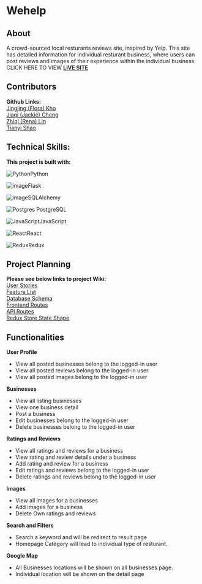 # Wehelp

## About
A crowd-sourced local resturants reviews site, inspired by Yelp. This site has detailed information for individual resturant business, where users can post reviews and images of their experience within the individual business. CLICK HERE TO VIEW **[LIVE SITE](https://wehelp-project.herokuapp.com/)**

## Contributors
**Github Links:**\
[Jingjing (Flora) Kho](https://github.com/FloraKho)\
[Jiaqi (Jackie) Cheng](https://github.com/jiaqicheng1998)\
[Zhiqi (Rena) Lin](https://github.com/ZhiqiLinn)\
[Tianyi Shao](https://github.com/tshao42)

## Technical Skills:
**This project is built with:**

![Python](https://img.shields.io/badge/python-3670A0?style=for-the-badge&logo=python&logoColor=ffdd54)Python

![image](https://user-images.githubusercontent.com/90532956/181680557-402826f8-3579-4ee3-b15c-593b769492c7.png)Flask

![image](https://user-images.githubusercontent.com/90532956/181681335-9cc7cc59-f5c0-4a23-9794-13fa61e8a910.png)SQLAlchemy

![Postgres](https://img.shields.io/badge/postgres-%23316192.svg?style=for-the-badge&logo=postgresql&logoColor=white)
PostgreSQL

![JavaScript](https://img.shields.io/badge/javascript-%23323330.svg?style=for-the-badge&logo=javascript&logoColor=%23F7DF1E)JavaScript

![React](https://img.shields.io/badge/react-%2320232a.svg?style=for-the-badge&logo=react&logoColor=%2361DAFB)React

![Redux](https://img.shields.io/badge/redux-%23593d88.svg?style=for-the-badge&logo=redux&logoColor=white)Redux



## Project Planning
**Please see below links to project Wiki:**\
[User Stories](https://github.com/FloraKho/WeHelp/wiki/User-Stories)\
[Feature List](https://github.com/FloraKho/WeHelp/wiki/Feature-List)\
[Database Schema](https://github.com/FloraKho/WeHelp/wiki/Database-Schema)\
[Frontend Routes](https://github.com/FloraKho/WeHelp/wiki/Frontend-Routes)\
[API Routes](https://github.com/FloraKho/WeHelp/wiki/API-Routes)\
[Redux Store State Shape](https://github.com/FloraKho/WeHelp/wiki/Redux-Shape)


## Functionalities

**User Profile**
* View all posted businesses belong to the logged-in user
* View all posted reviews belong to the logged-in user
* View all posted images belong to the logged-in user

**Businesses**
* View all listing businesses 
* View one business detail
* Post a business
* Edit businesses belong to the logged-in user
* Delete businesses belong to the logged-in user

**Ratings and Reviews**
* View all ratings and reviews for a business
* View rating and review details under a business
* Add rating and review for a business
* Edit ratings and reviews belong to the logged-in user
* Delete ratings and reviews belong to the logged-in user

**Images**
* View all images for a businesses
* Add images for a business
* Delete Own ratings and reviews

**Search and Filters**
* Search a keyword and will be redirect to result page
* Homepage Category will lead to individual type of resturant.

**Google Map**
* All Businesses locations will be shown on all businesses page.
* Individual location will be shown on the detail page

